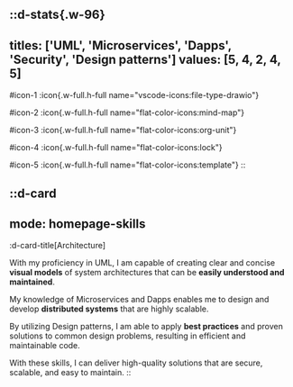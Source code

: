 ::d-stats{.w-96}
---
titles: ['UML', 'Microservices', 'Dapps', 'Security', 'Design patterns']
values: [5, 4, 2, 4, 5]
---
#icon-1
  :icon{.w-full.h-full name="vscode-icons:file-type-drawio"}

#icon-2
  :icon{.w-full.h-full name="flat-color-icons:mind-map"}

#icon-3
  :icon{.w-full.h-full name="flat-color-icons:org-unit"}

#icon-4
  :icon{.w-full.h-full name="flat-color-icons:lock"}

#icon-5
  :icon{.w-full.h-full name="flat-color-icons:template"}
::

::d-card
---
mode: homepage-skills
---
  :d-card-title[Architecture]

  With my proficiency in UML, I am capable of creating clear and concise **visual models** of system architectures that can be **easily understood and maintained**. 

  My knowledge of Microservices and Dapps enables me to design and develop **distributed systems** that are highly scalable.

  By utilizing Design patterns, I am able to apply **best practices** and proven solutions to common design problems, resulting in efficient and maintainable code. 

  With these skills, I can deliver high-quality solutions that are secure, scalable, and easy to maintain.
::